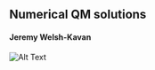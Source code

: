 ## Numerical QM solutions

#### Jeremy Welsh-Kavan




![Alt Text](https://github.com/jeremyiwk/QM_Code/blob/main/qho_3d.gif)
